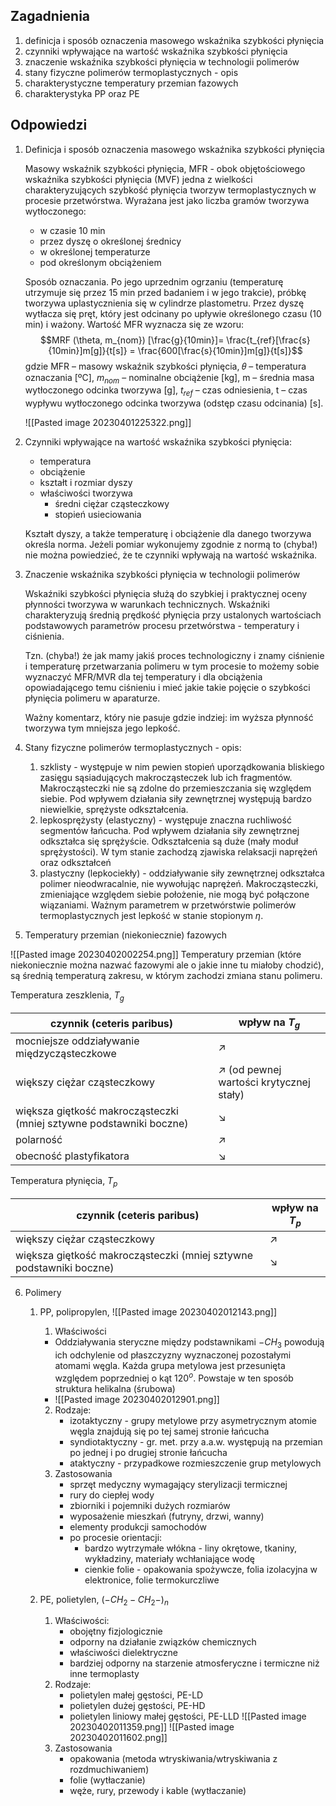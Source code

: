 ## Zagadnienia 

1. definicja i sposób oznaczenia masowego wskaźnika szybkości płynięcia 
2. czynniki wpływające na wartość wskaźnika szybkości płynięcia
3. znaczenie wskaźnika szybkości płynięcia w technologii polimerów
4. stany fizyczne polimerów termoplastycznych - opis
5. charakterystyczne temperatury przemian fazowych
6. charakterystyka PP oraz PE

## Odpowiedzi

1. Definicja i sposób oznaczenia masowego wskaźnika szybkości płynięcia
	
	Masowy wskaźnik szybkości płynięcia, MFR - obok objętościowego wskaźnika szybkości płynięcia (MVF) jedna z wielkości charakteryzujących szybkość płynięcia tworzyw termoplastycznych w procesie przetwórstwa. Wyrażana jest jako liczba gramów tworzywa wytłoczonego:
	
	- w czasie 10 min
	- przez dyszę o określonej średnicy
	- w określonej temperaturze
	- pod określonym obciążeniem
	
	Sposób oznaczania. Po jego uprzednim ogrzaniu (temperaturę utrzymuje się przez 15 min przed badaniem i w jego trakcie), próbkę tworzywa uplastycznienia się w cylindrze plastometru. Przez dyszę wytłacza się pręt, który jest odcinany po upływie określonego czasu (10 min) i ważony. Wartość MFR wyznacza się ze wzoru:
$$MRF (\theta, m_{nom}) [\frac{g}{10min}]= \frac{t_{ref}[\frac{s}{10min}]m[g]}{t[s]} = \frac{600[\frac{s}{10min}]m[g]}{t[s]}$$
	gdzie MFR – masowy wskaźnik szybkości płynięcia, 𝜃 – temperatura oznaczania \[ºC\], $m_{nom}$ – nominalne obciążenie \[kg\], m – średnia masa wytłoczonego odcinka tworzywa \[g\], $t_{ref}$ – czas odniesienia, t – czas wypływu wytłoczonego odcinka tworzywa (odstęp czasu odcinania) \[s\].
	
	![[Pasted image 20230401225322.png]]


2. Czynniki wpływające na wartość wskaźnika szybkości płynięcia:
	
	- temperatura
	- obciążenie
	- kształt i rozmiar dyszy
	- właściwości tworzywa
		- średni ciężar cząsteczkowy
		- stopień usieciowania

	Kształt dyszy, a także temperaturę i obciążenie dla danego tworzywa określa norma. Jeżeli pomiar wykonujemy zgodnie z normą to (chyba!) nie można powiedzieć, że te czynniki wpływają na wartość wskaźnika.

3. Znaczenie wskaźnika szybkości płynięcia w technologii polimerów
	
	Wskaźniki szybkości płynięcia służą do szybkiej i praktycznej oceny płynności tworzywa w warunkach technicznych. Wskaźniki charakteryzują średnią prędkość płynięcia przy ustalonych wartościach podstawowych parametrów procesu przetwórstwa - temperatury i ciśnienia.
	
	Tzn. (chyba!) że jak mamy jakiś proces technologiczny i znamy ciśnienie i temperaturę przetwarzania polimeru w tym procesie to możemy sobie wyznaczyć MFR/MVR dla tej temperatury i dla obciążenia opowiadającego temu ciśnieniu i mieć jakie takie pojęcie o szybkości płynięcia polimeru w aparaturze. 
	
	Ważny komentarz, który nie pasuje gdzie indziej: im wyższa płynność tworzywa tym mniejsza jego lepkość.

4. Stany fizyczne polimerów termoplastycznych - opis:
	
	1. szklisty - występuje w nim pewien stopień uporządkowania bliskiego zasięgu sąsiadujących makrocząsteczek lub ich fragmentów. Makrocząsteczki nie są zdolne do przemieszczania się względem siebie. Pod wpływem działania siły zewnętrznej występują bardzo niewielkie, sprężyste odkształcenia. 
	2. lepkosprężysty (elastyczny) - występuje znaczna ruchliwość segmentów łańcucha. Pod wpływem działania siły zewnętrznej odkształca się sprężyście. Odkształcenia są duże (mały moduł sprężystości). W tym stanie zachodzą zjawiska relaksacji naprężeń oraz odkształceń 
	3. plastyczny (lepkociekły) - oddziaływanie siły zewnętrznej odkształca polimer nieodwracalnie, nie wywołując naprężeń. Makrocząsteczki, zmieniające względem siebie położenie, nie mogą być połączone wiązaniami. Ważnym parametrem w przetwórstwie polimerów termoplastycznych jest lepkość w stanie stopionym $\eta$.

6. Temperatury przemian (niekoniecznie) fazowych

![[Pasted image 20230402002254.png]]
Temperatury przemian (które niekoniecznie można nazwać fazowymi ale o jakie inne tu miałoby chodzić), są średnią temperaturą zakresu, w którym zachodzi zmiana stanu polimeru. 

Temperatura zeszklenia, $T_g$

| czynnik (ceteris paribus) | wpływ na $T_g$|
|-|-|
| mocniejsze oddziaływanie międzycząsteczkowe| $\nearrow$|
|większy ciężar cząsteczkowy| $\nearrow$ (od pewnej wartości krytycznej stały)|
| większa giętkość makrocząsteczki (mniej sztywne podstawniki boczne)| $\searrow$|
|polarność | $\nearrow$|
| obecność plastyfikatora| $\searrow$|


Temperatura płynięcia, $T_p$

|czynnik (ceteris paribus)| wpływ na $T_p$|
|-|-|
|większy ciężar cząsteczkowy| $\nearrow$|
|większa giętkość makrocząsteczki (mniej sztywne podstawniki boczne)|$\searrow$|


6. Polimery
	1. PP, polipropylen, ![[Pasted image 20230402012143.png]]
		1. Właściwości
		 - Oddziaływania steryczne między podstawnikami $-CH_3$ powodują ich odchylenie od płaszczyzny wyznaczonej pozostałymi atomami węgla. Każda grupa metylowa jest przesunięta względem poprzedniej o kąt $120^o$. Powstaje w ten sposób struktura helikalna (śrubowa)
		 - ![[Pasted image 20230402012901.png]]
		2. Rodzaje:
			* izotaktyczny - grupy metylowe przy asymetrycznym atomie węgla znajdują się po tej samej stronie łańcucha
			* syndiotaktyczny - gr. met. przy a.a.w. występują na przemian po jednej i po drugiej stronie łańcucha
			* ataktyczny - przypadkowe rozmieszczenie grup metylowych
		3. Zastosowania
			* sprzęt medyczny wymagający sterylizacji termicznej
			* rury do ciepłej wody
			* zbiorniki i pojemniki dużych rozmiarów
			* wyposażenie mieszkań (futryny, drzwi, wanny)
			* elementy produkcji samochodów
			* po procesie orientacji: 
			    * bardzo wytrzymałe włókna - liny okrętowe, tkaniny, wykładziny, materiały wchłaniające wodę
			    * cienkie folie - opakowania spożywcze, folia izolacyjna w elektronice, folie termokurczliwe 
			
	2. PE, polietylen, $(-CH_2-CH_2-)_n$ 
		1. Właściwości: 
			- obojętny fizjologicznie
			- odporny na działanie związków chemicznych
			- właściwości dielektryczne
			- bardziej odporny na starzenie atmosferyczne i termiczne niż inne termoplasty
		2. Rodzaje:
			- polietylen małej gęstości, PE-LD
			- polietylen dużej gęstości, PE-HD
			- polietylen liniowy małej gęstości, PE-LLD
		![[Pasted image 20230402011359.png]]
		![[Pasted image 20230402011602.png]]
		3. Zastosowania
			- opakowania (metoda wtryskiwania/wtryskiwania z rozdmuchiwaniem)
			- folie (wytłaczanie)
			- węże, rury, przewody i kable (wytłaczanie)